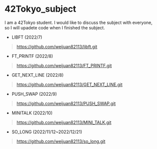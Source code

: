 # 42Tokyo_subject
I am a 42Tokyo student.
I would like to discuss the subject with everyone, so I will upadete code when I finished the subject.

- LIBFT (2022/7)
>https://github.com/weijuan82113/libft.git

- FT_PRINTF (2022/8)
>https://github.com/weijuan82113/FT_PRINTF.git

- GET_NEXT_LINE (2022/8)
>https://github.com/weijuan82113/GET_NEXT_LINE.git

- PUSH_SWAP (2022/9)
>https://github.com/weijuan82113/PUSH_SWAP.git

- MINITALK (2022/10)
>https://github.com/weijuan82113/MINI_TALK.git

- SO_LONG (2022/11/12~2022/12/21)
>https://github.com/weijuan82113/so_long.git
